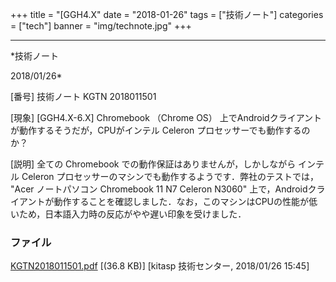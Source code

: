 ﻿+++
title = "[GGH4.X"
date = "2018-01-26"
tags = ["技術ノート"]
categories = ["tech"]
banner = "img/technote.jpg"
+++

-----------------------------------------------------------------------------------------------------------------------------

*技術ノート

2018/01/26*


[番号]
技術ノート KGTN 2018011501

[現象]
[GGH4.X-6.X] Chromebook （Chrome OS）
上でAndroidクライアントが動作するそうだが，CPUがインテル Celeron
プロセッサーでも動作するのか？

[説明]
全ての Chromebook での動作保証はありませんが，しかしながら インテル
Celeron プロセッサーのマシンでも動作するようです．弊社のテストでは，
"Acer ノートパソコン Chromebook 11 N7 Celeron N3060"
上で，Androidクライアントが動作することを確認しました．なお，このマシンはCPUの性能が低いため，日本語入力時の反応がやや遅い印象を受けました．


### ファイル

 
 


[KGTN2018011501.pdf](http://techreport.kitasp.net/attachments/download/3962/KGTN2018011501.pdf)
 [(36.8 KB)] [kitasp 技術センター, 2018/01/26
15:45]


 


 

